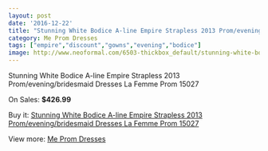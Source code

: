 ```yaml
---
layout: post
date: '2016-12-22'
title: "Stunning White Bodice A-line Empire Strapless 2013 Prom/evening/bridesmaid Dresses La Femme Prom 15027"
category: Me Prom Dresses
tags: ["empire","discount","gowns","evening","bodice"]
image: http://www.neoformal.com/6503-thickbox_default/stunning-white-bodice-a-line-empire-strapless-2013-prom-evening-bridesmaid-dresses-la-femme-prom-15027.jpg
---
```

Stunning White Bodice A-line Empire Strapless 2013 Prom/evening/bridesmaid Dresses La Femme Prom 15027

On Sales: **$426.99**
<a href="https://www.neoformal.com/en/me-prom-dresses/2359-stunning-white-bodice-a-line-empire-strapless-2013-prom-evening-bridesmaid-dresses-la-femme-prom-15027.html"><amp-img layout="responsive" width="600" height="600" src="//www.neoformal.com/6503-thickbox_default/stunning-white-bodice-a-line-empire-strapless-2013-prom-evening-bridesmaid-dresses-la-femme-prom-15027.jpg" alt="Stunning White Bodice A-line Empire Strapless 2013 Prom/evening/bridesmaid Dresses La Femme Prom 15027 0" /></a>
<a href="https://www.neoformal.com/en/me-prom-dresses/2359-stunning-white-bodice-a-line-empire-strapless-2013-prom-evening-bridesmaid-dresses-la-femme-prom-15027.html"><amp-img layout="responsive" width="600" height="600" src="//www.neoformal.com/6504-thickbox_default/stunning-white-bodice-a-line-empire-strapless-2013-prom-evening-bridesmaid-dresses-la-femme-prom-15027.jpg" alt="Stunning White Bodice A-line Empire Strapless 2013 Prom/evening/bridesmaid Dresses La Femme Prom 15027 1" /></a>
<a href="https://www.neoformal.com/en/me-prom-dresses/2359-stunning-white-bodice-a-line-empire-strapless-2013-prom-evening-bridesmaid-dresses-la-femme-prom-15027.html"><amp-img layout="responsive" width="600" height="600" src="//www.neoformal.com/6505-thickbox_default/stunning-white-bodice-a-line-empire-strapless-2013-prom-evening-bridesmaid-dresses-la-femme-prom-15027.jpg" alt="Stunning White Bodice A-line Empire Strapless 2013 Prom/evening/bridesmaid Dresses La Femme Prom 15027 2" /></a>
<a href="https://www.neoformal.com/en/me-prom-dresses/2359-stunning-white-bodice-a-line-empire-strapless-2013-prom-evening-bridesmaid-dresses-la-femme-prom-15027.html"><amp-img layout="responsive" width="600" height="600" src="//www.neoformal.com/6506-thickbox_default/stunning-white-bodice-a-line-empire-strapless-2013-prom-evening-bridesmaid-dresses-la-femme-prom-15027.jpg" alt="Stunning White Bodice A-line Empire Strapless 2013 Prom/evening/bridesmaid Dresses La Femme Prom 15027 3" /></a>

Buy it: [Stunning White Bodice A-line Empire Strapless 2013 Prom/evening/bridesmaid Dresses La Femme Prom 15027](https://www.neoformal.com/en/me-prom-dresses/2359-stunning-white-bodice-a-line-empire-strapless-2013-prom-evening-bridesmaid-dresses-la-femme-prom-15027.html "Stunning White Bodice A-line Empire Strapless 2013 Prom/evening/bridesmaid Dresses La Femme Prom 15027")

View more: [Me Prom Dresses](https://www.neoformal.com/en/20-me-prom-dresses "Me Prom Dresses")
